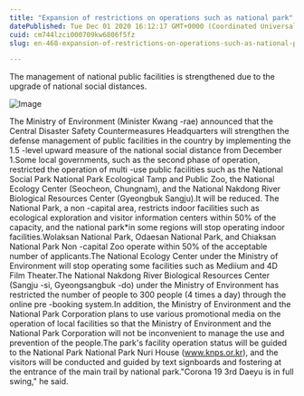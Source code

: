 ```yaml
---
title: "Expansion of restrictions on operations such as national park"
datePublished: Tue Dec 01 2020 16:12:17 GMT+0000 (Coordinated Universal Time)
cuid: cm744lzci000709kw6806f5fz
slug: en-468-expansion-of-restrictions-on-operations-such-as-national-park

---
```



The management of national public facilities is strengthened due to the upgrade of national social distances.

![Image](https://cdn.hashnode.com/res/hashnode/image/upload/v1739498693361/fbfe20bd-d930-4a93-8c70-72b5de4c395f.jpeg)

The Ministry of Environment (Minister Kwang -rae) announced that the Central Disaster Safety Countermeasures Headquarters will strengthen the defense management of public facilities in the country by implementing the 1.5 -level upward measure of the national social distance from December 1.Some local governments, such as the second phase of operation, restricted the operation of multi -use public facilities such as the National Social Park National Park Ecological Tamp and Public Zoo, the National Ecology Center (Seocheon, Chungnam), and the National Nakdong River Biological Resources Center (Gyeongbuk Sangju).It will be reduced. The National Park, a non -capital area, restricts indoor facilities such as ecological exploration and visitor information centers within 50% of the capacity, and the national park*in some regions will stop operating indoor facilities.Wolaksan National Park, Odaesan National Park, and Chiaksan National Park Non -capital Zoo operate within 50% of the acceptable number of applicants.The National Ecology Center under the Ministry of Environment will stop operating some facilities such as Mediium and 4D Film Theater.The National Nakdong River Biological Resources Center (Sangju -si, Gyeongsangbuk -do) under the Ministry of Environment has restricted the number of people to 300 people (4 times a day) through the online pre -booking system.In addition, the Ministry of Environment and the National Park Corporation plans to use various promotional media on the operation of local facilities so that the Ministry of Environment and the National Park Corporation will not be inconvenient to manage the use and prevention of the people.The park's facility operation status will be guided to the National Park National Park Nuri House (www.knps.or.kr), and the visitors will be conducted and guided by text signboards and fostering at the entrance of the main trail by national park."Corona 19 3rd Daeyu is in full swing," he said.